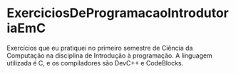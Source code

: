 # ExerciciosDeProgramacaoIntrodutoriaEmC
Exercícios que eu pratiquei no primeiro semestre de Ciência da Computação na disciplina de Introdução à programação. A linguagem utilizada é C, e os compiladores são DevC++ e CodeBlocks.
